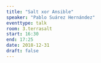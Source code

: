 ```yaml
---
title: "Salt xor Ansible"
speaker: "Pablo Suárez Hernández"
eventtype: talk
room: 3.terrasalt
start: 16:30
end: 17:25
date: 2018-12-31
draft: false
---
```

